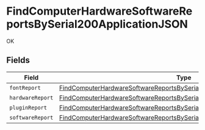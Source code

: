# FindComputerHardwareSoftwareReportsBySerial200ApplicationJSON

OK


## Fields

| Field                                                                                                                                                                                 | Type                                                                                                                                                                                  | Required                                                                                                                                                                              | Description                                                                                                                                                                           |
| ------------------------------------------------------------------------------------------------------------------------------------------------------------------------------------- | ------------------------------------------------------------------------------------------------------------------------------------------------------------------------------------- | ------------------------------------------------------------------------------------------------------------------------------------------------------------------------------------- | ------------------------------------------------------------------------------------------------------------------------------------------------------------------------------------- |
| `fontReport`                                                                                                                                                                          | [FindComputerHardwareSoftwareReportsBySerial200ApplicationJSONFontReport](../../models/operations/findcomputerhardwaresoftwarereportsbyserial200applicationjsonfontreport.md)         | :heavy_minus_sign:                                                                                                                                                                    | N/A                                                                                                                                                                                   |
| `hardwareReport`                                                                                                                                                                      | [FindComputerHardwareSoftwareReportsBySerial200ApplicationJSONHardwareReport](../../models/operations/findcomputerhardwaresoftwarereportsbyserial200applicationjsonhardwarereport.md) | :heavy_minus_sign:                                                                                                                                                                    | N/A                                                                                                                                                                                   |
| `pluginReport`                                                                                                                                                                        | [FindComputerHardwareSoftwareReportsBySerial200ApplicationJSONPluginReport](../../models/operations/findcomputerhardwaresoftwarereportsbyserial200applicationjsonpluginreport.md)     | :heavy_minus_sign:                                                                                                                                                                    | N/A                                                                                                                                                                                   |
| `softwareReport`                                                                                                                                                                      | [FindComputerHardwareSoftwareReportsBySerial200ApplicationJSONSoftwareReport](../../models/operations/findcomputerhardwaresoftwarereportsbyserial200applicationjsonsoftwarereport.md) | :heavy_minus_sign:                                                                                                                                                                    | N/A                                                                                                                                                                                   |